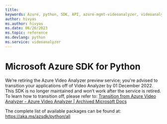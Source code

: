 ```yaml
---
title: 
keywords: Azure, python, SDK, API, azure-mgmt-videoanalyzer, videoanalyzer
author: hivyas
ms.author: hivyas
ms.date: 06/26/2023
ms.topic: reference
ms.devlang: python
ms.service: videoanalyzer
---
```

# Microsoft Azure SDK for Python

 We’re retiring the Azure Video Analyzer preview service; you're advised to transition your applications off of Video Analyzer by 01 December 2022. This SDK is no longer maintained and won’t work after the service is retired. To learn how to transition off, please refer to: [Transition from Azure Video Analyzer - Azure Video Analyzer | Archived Microsoft Docs](https://github.com/MicrosoftDocs/azure-docs/blob/4ba87bedc7b17a32903c99afb3ca4163be0dcc90/articles/azure-video-analyzer/video-analyzer-docs/transition-from-video-analyzer.md)

The complete list of available packages can be found at: https://aka.ms/azsdk/python/all

